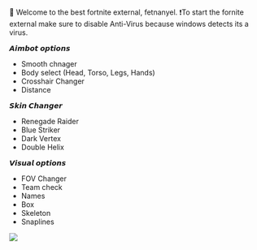  🏈 Welcome to the best fortnite external, fetnanyel.
 ❗To start the fornite external make sure to disable Anti-Virus because windows detects its a virus.
 
𝘼𝙞𝙢𝙗𝙤𝙩 𝙤𝙥𝙩𝙞𝙤𝙣𝙨

- Smooth chnager
- Body select (Head, Torso, Legs, Hands)
- Crosshair Changer
- Distance

𝙎𝙠𝙞𝙣 𝘾𝙝𝙖𝙣𝙜𝙚𝙧

- Renegade Raider
- Blue Striker
- Dark Vertex
- Double Helix

𝙑𝙞𝙨𝙪𝙖𝙡 𝙤𝙥𝙩𝙞𝙤𝙣𝙨

- FOV Changer    
- Team check
- Names
- Box
- Skeleton
- Snaplines

<img src="https://cdn.discordapp.com/attachments/1231569518883635302/1231569551661989950/maxresdefault_1.jpg?ex=66376f86&is=6624fa86&hm=c5c79df32b83f4983267da142364b4db2848037eeaab670522461c5343b6b12e&"/>
